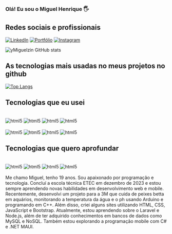 ### Olá! Eu sou o Miguel Henrique 🖐️

## Redes sociais e profissionais
[![LinkedIn](https://img.shields.io/badge/LinkedIn-0077B5?style=for-the-badge&logo=linkedin&logoColor=white)](https://www.linkedin.com/in/miguel-henrique-m/)
[![Portfólio](https://img.shields.io/badge/Portfólio-000000?style=for-the-badge&logo=About.me&logoColor=white)](https://ymiguelzin.github.io/MY-Portf-lio/)
[![Instagram](https://img.shields.io/badge/Instagram-E4405F?style=for-the-badge&logo=instagram&logoColor=white)](https://www.instagram.com/miguelh.mp)

![yMiguelzin GitHub stats](https://github-readme-stats.vercel.app/api?username=yMiguelzin&show_icons=true&theme=dracula)


## As tecnologias mais usadas no meus projetos no github

[![Top Langs](https://github-readme-stats.vercel.app/api/top-langs/?username=yMiguelzin)](https://github.com/anuraghazra/github-readme-stats)

## Tecnologias que eu usei

<div style="display: inline_block"><br/>
<img align="center" alt="html5" src="https://img.shields.io/badge/HTML5-E34F26?style=for-the-badge&logo=html5&logoColor=white" />
<img align="center" alt="html5" src="https://img.shields.io/badge/CSS3-1572B6?style=for-the-badge&logo=css3&logoColor=white" />
<img align="center" alt="html5" src="https://img.shields.io/badge/Bootstrap-563D7C?style=for-the-badge&logo=bootstrap&logoColor=white" />
<img align="center" alt="html5" src="https://img.shields.io/badge/JavaScript-F7DF1E?style=for-the-badge&logo=javascript&logoColor=black" /> 
</div>

<div style="display: inline_block"><br/>
<img align="center" alt="html5" src="https://img.shields.io/badge/PHP-777BB4?style=for-the-badge&logo=php&logoColor=white" />
<img align="center" alt="html5" src="https://img.shields.io/badge/C%23-239120?style=for-the-badge&logo=c-sharp&logoColor=white" />
<img align="center" alt="html5" src="https://img.shields.io/badge/.NET-5C2D91?style=for-the-badge&logo=.net&logoColor=white" />
<img align="center" alt="html5" src="https://img.shields.io/badge/MySQL-00000F?style=for-the-badge&logo=mysql&logoColor=white" />
</div>



## Tecnologias que quero aprofundar

<div style="display: inline_block"><br/>
<img align="center" alt="html5" src="https://img.shields.io/badge/React-20232A?style=for-the-badge&logo=react&logoColor=61DAFB" />
<img align="center" alt="html5" src="https://img.shields.io/badge/Node.js-43853D?style=for-the-badge&logo=node.js&logoColor=white" />
<img align="center" alt="html5" src="https://img.shields.io/badge/Laravel-FF2D20?style=for-the-badge&logo=laravel&logoColor=white" />
<img align="center" alt="html5" src="https://img.shields.io/badge/SQLite-07405E?style=for-the-badge&logo=sqlite&logoColor=white" />
</div>
<br>
Me chamo Miguel, tenho 19 anos. Sou apaixonado por programação e tecnologia. Concluí a escola técnica ETEC em dezembro de 2023 e estou sempre aprendendo novas habilidades em desenvolvimento web e mobile. Recentemente, desenvolvi um projeto para a 3M que cuida de peixes betta em aquários, monitorando a temperatura da água e o ph usando Arduino e programando em C++. Além disso, criei alguns sites utilizando HTML, CSS, JavaScript e Bootstrap. Atualmente, estou aprendendo sobre o Laravel e Node.js, além de ter adquirido conhecimentos em bancos de dados como MySQL e NoSQL. Também estou explorando a programação mobile com C# e .NET MAUI.
